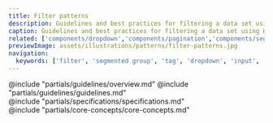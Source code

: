 ```yaml
---
title: Filter patterns
description: Guidelines and best practices for filtering a data set using Helios components.
caption: Guidelines and best practices for filtering a data set using Helios components.
related: ['components/dropdown','components/pagination','components/segmented-group']
previewImage: assets/illustrations/patterns/filter-patterns.jpg
navigation:
  keywords: ['filter', 'segmented group', 'tag', 'dropdown', 'input', 'data set', 'sidebar', 'bar']
---
```


<section data-tab="Guidelines">
  @include "partials/guidelines/overview.md"
  @include "partials/guidelines/guidelines.md"
</section>

<section data-tab="Specifications">
  @include "partials/specifications/specifications.md"
</section>

<section data-tab="Core concepts">
  @include "partials/core-concepts/core-concepts.md"
</section>

